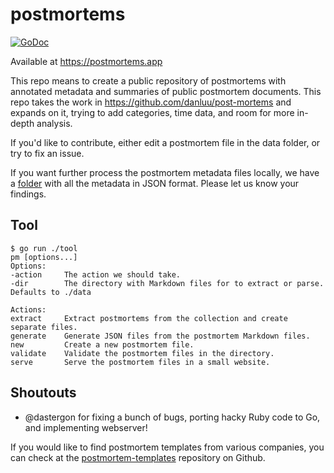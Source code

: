 # postmortems

[![GoDoc](https://godoc.org/github.com/icco/postmortems?status.svg)](https://godoc.org/github.com/icco/postmortems)

Available at https://postmortems.app

This repo means to create a public repository of postmortems with annotated metadata and summaries of public postmortem documents. This repo takes the work in https://github.com/danluu/post-mortems and expands on it, trying to add categories, time data, and room for more in-depth analysis.

If you'd like to contribute, either edit a postmortem file in the data folder, or try to fix an issue.

If you want further process the postmortem metadata files locally, we have a [folder](https://postmortems.app/output/) with all the metadata in JSON format. Please let us know your findings.

## Tool

```
$ go run ./tool
pm [options...]
Options:
-action     The action we should take.
-dir        The directory with Markdown files for to extract or parse. Defaults to ./data

Actions:
extract     Extract postmortems from the collection and create separate files.
generate    Generate JSON files from the postmortem Markdown files.
new         Create a new postmortem file.
validate    Validate the postmortem files in the directory.
serve       Serve the postmortem files in a small website.
```

## Shoutouts

 - @dastergon for fixing a bunch of bugs, porting hacky Ruby code to Go, and implementing webserver!

If you would like to find postmortem templates from various companies, you can check at the [postmortem-templates](https://github.com/dastergon/postmortem-templates) repository on Github.
